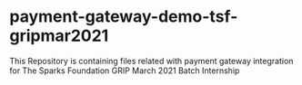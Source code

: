 # payment-gateway-demo-tsf-gripmar2021
This Repository is containing files related with payment gateway integration for The Sparks Foundation GRIP March 2021 Batch Internship
